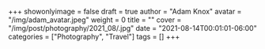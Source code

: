 +++
showonlyimage = false
draft = true
author = "Adam Knox"
avatar = "/img/adam_avatar.jpeg"
weight = 0
title = ""
cover = "/img/post/photography/2021_08/.jpg"
date = "2021-08-14T00:01:01-06:00"
categories = ["Photography", "Travel"]
tags = []
+++
<!--more-->
